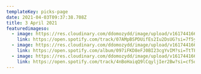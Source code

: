 ```yaml
---
templateKey: picks-page
date: 2021-04-03T09:37:38.708Z
title: 3 April 2021
featuredimageso:
  - image: https://res.cloudinary.com/ddomozydd/image/upload/v1617441665/kazzmir_kezkbs.jpg
    link: https://open.spotify.com/track/07AMpBSPDUifEs2Iu2DsUG?si=7f5yAmG6S7-IBPz8JN0oWg
  - image: https://res.cloudinary.com/ddomozydd/image/upload/v1617441665/koflow_uwisij.jpg
    link: https://open.spotify.com/album/097iFKD8eFJ0BI23cgYvIM?si=TtTF2BI2SmO2KSx91k4m1A
  - image: https://res.cloudinary.com/ddomozydd/image/upload/v1617441665/kotoji_xbninn.jpg
    link: https://open.spotify.com/track/4nBoHaiqQ9lCqyljIer2Bw?si=cf5q4kATQUWrFhiEUwaReg
---
```

